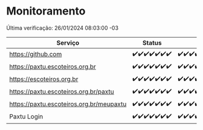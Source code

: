 # Monitoramento

Última verificação: 26/01/2024 08:03:00 -03

|Serviço|Status|Últimas 24h|
|---|---|---|
|https://github.com|<span title="2024-01-19: OK=24">✔️</span><span title="2024-01-20: OK=24">✔️</span><span title="2024-01-21: OK=24">✔️</span><span title="2024-01-22: OK=24">✔️</span><span title="2024-01-23: OK=24">✔️</span><span title="2024-01-24: OK=24">✔️</span><span title="2024-01-25: OK=11">✔️</span>|<span title="25/01/2024 08:04:00 -03 : 200">✔️</span><span title="25/01/2024 09:11:00 -03 : 200">✔️</span><span title="25/01/2024 10:09:00 -03 : 200">✔️</span><span title="25/01/2024 11:06:00 -03 : 200">✔️</span><span title="25/01/2024 12:07:00 -03 : 200">✔️</span><span title="25/01/2024 13:08:00 -03 : 200">✔️</span><span title="25/01/2024 14:05:00 -03 : 200">✔️</span><span title="25/01/2024 15:08:00 -03 : 200">✔️</span><span title="25/01/2024 16:03:00 -03 : 200">✔️</span><span title="25/01/2024 17:06:00 -03 : 200">✔️</span><span title="25/01/2024 18:04:00 -03 : 200">✔️</span><span title="25/01/2024 19:03:00 -03 : 200">✔️</span><span title="25/01/2024 20:06:00 -03 : 200">✔️</span><span title="25/01/2024 21:29:00 -03 : 200">✔️</span><span title="25/01/2024 22:40:00 -03 : 200">✔️</span><span title="25/01/2024 23:15:00 -03 : 200">✔️</span><span title="26/01/2024 00:07:00 -03 : 200">✔️</span><span title="26/01/2024 01:08:00 -03 : 200">✔️</span><span title="26/01/2024 02:05:00 -03 : 200">✔️</span><span title="26/01/2024 03:08:00 -03 : 200">✔️</span><span title="26/01/2024 04:04:00 -03 : 200">✔️</span><span title="26/01/2024 05:08:00 -03 : 200">✔️</span><span title="26/01/2024 06:07:00 -03 : 200">✔️</span><span title="26/01/2024 07:06:00 -03 : 200">✔️</span><span title="26/01/2024 08:03:00 -03 : 200">✔️</span>|
|https://paxtu.escoteiros.org.br|<span title="2024-01-19: OK=24">✔️</span><span title="2024-01-20: OK=24">✔️</span><span title="2024-01-21: OK=24">✔️</span><span title="2024-01-22: OK=24">✔️</span><span title="2024-01-23: OK=24">✔️</span><span title="2024-01-24: OK=24">✔️</span><span title="2024-01-25: OK=11">✔️</span>|<span title="25/01/2024 08:04:00 -03 : 200">✔️</span><span title="25/01/2024 09:11:00 -03 : 200">✔️</span><span title="25/01/2024 10:09:00 -03 : 200">✔️</span><span title="25/01/2024 11:06:00 -03 : 200">✔️</span><span title="25/01/2024 12:07:00 -03 : 200">✔️</span><span title="25/01/2024 13:08:00 -03 : 200">✔️</span><span title="25/01/2024 14:05:00 -03 : 200">✔️</span><span title="25/01/2024 15:08:00 -03 : 200">✔️</span><span title="25/01/2024 16:03:00 -03 : 200">✔️</span><span title="25/01/2024 17:06:00 -03 : 200">✔️</span><span title="25/01/2024 18:04:00 -03 : 200">✔️</span><span title="25/01/2024 19:03:00 -03 : 200">✔️</span><span title="25/01/2024 20:06:00 -03 : 200">✔️</span><span title="25/01/2024 21:29:00 -03 : 200">✔️</span><span title="25/01/2024 22:40:00 -03 : 200">✔️</span><span title="25/01/2024 23:15:00 -03 : 200">✔️</span><span title="26/01/2024 00:07:00 -03 : 200">✔️</span><span title="26/01/2024 01:08:00 -03 : 200">✔️</span><span title="26/01/2024 02:05:00 -03 : 200">✔️</span><span title="26/01/2024 03:08:00 -03 : 200">✔️</span><span title="26/01/2024 04:04:00 -03 : 200">✔️</span><span title="26/01/2024 05:08:00 -03 : 200">✔️</span><span title="26/01/2024 06:07:00 -03 : 200">✔️</span><span title="26/01/2024 07:06:00 -03 : 200">✔️</span><span title="26/01/2024 08:03:00 -03 : 200">✔️</span>|
|https://escoteiros.org.br|<span title="2024-01-19: OK=24">✔️</span><span title="2024-01-20: OK=24">✔️</span><span title="2024-01-21: OK=24">✔️</span><span title="2024-01-22: OK=24">✔️</span><span title="2024-01-23: OK=24">✔️</span><span title="2024-01-24: OK=24">✔️</span><span title="2024-01-25: OK=11">✔️</span>|<span title="25/01/2024 08:04:00 -03 : 200">✔️</span><span title="25/01/2024 09:11:00 -03 : 200">✔️</span><span title="25/01/2024 10:09:00 -03 : 200">✔️</span><span title="25/01/2024 11:06:00 -03 : 200">✔️</span><span title="25/01/2024 12:07:00 -03 : 200">✔️</span><span title="25/01/2024 13:08:00 -03 : 200">✔️</span><span title="25/01/2024 14:05:00 -03 : 200">✔️</span><span title="25/01/2024 15:08:00 -03 : 200">✔️</span><span title="25/01/2024 16:04:00 -03 : 200">✔️</span><span title="25/01/2024 17:06:00 -03 : 200">✔️</span><span title="25/01/2024 18:04:00 -03 : 200">✔️</span><span title="25/01/2024 19:03:00 -03 : 200">✔️</span><span title="25/01/2024 20:06:00 -03 : 200">✔️</span><span title="25/01/2024 21:29:00 -03 : 200">✔️</span><span title="25/01/2024 22:40:00 -03 : 200">✔️</span><span title="25/01/2024 23:15:00 -03 : 200">✔️</span><span title="26/01/2024 00:07:00 -03 : 200">✔️</span><span title="26/01/2024 01:08:00 -03 : 200">✔️</span><span title="26/01/2024 02:05:00 -03 : 200">✔️</span><span title="26/01/2024 03:08:00 -03 : 200">✔️</span><span title="26/01/2024 04:04:00 -03 : 200">✔️</span><span title="26/01/2024 05:08:00 -03 : 200">✔️</span><span title="26/01/2024 06:07:00 -03 : 200">✔️</span><span title="26/01/2024 07:06:00 -03 : 200">✔️</span><span title="26/01/2024 08:03:00 -03 : 200">✔️</span>|
|https://paxtu.escoteiros.org.br/paxtu|<span title="2024-01-19: OK=24">✔️</span><span title="2024-01-20: OK=24">✔️</span><span title="2024-01-21: OK=24">✔️</span><span title="2024-01-22: OK=24">✔️</span><span title="2024-01-23: OK=24">✔️</span><span title="2024-01-24: OK=24">✔️</span><span title="2024-01-25: OK=11">✔️</span>|<span title="25/01/2024 08:04:00 -03 : 200">✔️</span><span title="25/01/2024 09:11:00 -03 : 200">✔️</span><span title="25/01/2024 10:09:00 -03 : 200">✔️</span><span title="25/01/2024 11:06:00 -03 : 200">✔️</span><span title="25/01/2024 12:07:00 -03 : 200">✔️</span><span title="25/01/2024 13:08:00 -03 : 200">✔️</span><span title="25/01/2024 14:05:00 -03 : 200">✔️</span><span title="25/01/2024 15:08:00 -03 : 200">✔️</span><span title="25/01/2024 16:04:00 -03 : 200">✔️</span><span title="25/01/2024 17:06:00 -03 : 200">✔️</span><span title="25/01/2024 18:04:00 -03 : 200">✔️</span><span title="25/01/2024 19:03:00 -03 : 200">✔️</span><span title="25/01/2024 20:06:00 -03 : 200">✔️</span><span title="25/01/2024 21:29:00 -03 : 200">✔️</span><span title="25/01/2024 22:40:00 -03 : 200">✔️</span><span title="25/01/2024 23:15:00 -03 : 200">✔️</span><span title="26/01/2024 00:07:00 -03 : 200">✔️</span><span title="26/01/2024 01:08:00 -03 : 200">✔️</span><span title="26/01/2024 02:05:00 -03 : 200">✔️</span><span title="26/01/2024 03:08:00 -03 : 200">✔️</span><span title="26/01/2024 04:04:00 -03 : 200">✔️</span><span title="26/01/2024 05:08:00 -03 : 200">✔️</span><span title="26/01/2024 06:07:00 -03 : 200">✔️</span><span title="26/01/2024 07:06:00 -03 : 200">✔️</span><span title="26/01/2024 08:03:00 -03 : 200">✔️</span>|
|https://paxtu.escoteiros.org.br/meupaxtu|<span title="2024-01-19: OK=24">✔️</span><span title="2024-01-20: OK=24">✔️</span><span title="2024-01-21: OK=24">✔️</span><span title="2024-01-22: OK=24">✔️</span><span title="2024-01-23: OK=24">✔️</span><span title="2024-01-24: OK=24">✔️</span><span title="2024-01-25: OK=11">✔️</span>|<span title="25/01/2024 08:04:00 -03 : 200">✔️</span><span title="25/01/2024 09:11:00 -03 : 200">✔️</span><span title="25/01/2024 10:09:00 -03 : 200">✔️</span><span title="25/01/2024 11:06:00 -03 : 200">✔️</span><span title="25/01/2024 12:07:00 -03 : 200">✔️</span><span title="25/01/2024 13:08:00 -03 : 200">✔️</span><span title="25/01/2024 14:05:00 -03 : 200">✔️</span><span title="25/01/2024 15:08:00 -03 : 200">✔️</span><span title="25/01/2024 16:04:00 -03 : 200">✔️</span><span title="25/01/2024 17:06:00 -03 : 200">✔️</span><span title="25/01/2024 18:04:00 -03 : 200">✔️</span><span title="25/01/2024 19:03:00 -03 : 200">✔️</span><span title="25/01/2024 20:06:00 -03 : 200">✔️</span><span title="25/01/2024 21:29:00 -03 : 200">✔️</span><span title="25/01/2024 22:40:00 -03 : 200">✔️</span><span title="25/01/2024 23:15:00 -03 : 200">✔️</span><span title="26/01/2024 00:07:00 -03 : 200">✔️</span><span title="26/01/2024 01:08:00 -03 : 200">✔️</span><span title="26/01/2024 02:05:00 -03 : 200">✔️</span><span title="26/01/2024 03:08:00 -03 : 200">✔️</span><span title="26/01/2024 04:04:00 -03 : 200">✔️</span><span title="26/01/2024 05:08:00 -03 : 200">✔️</span><span title="26/01/2024 06:07:00 -03 : 200">✔️</span><span title="26/01/2024 07:06:00 -03 : 200">✔️</span><span title="26/01/2024 08:03:00 -03 : 200">✔️</span>|
|Paxtu Login|<span title="2024-01-19: OK=24">✔️</span><span title="2024-01-20: OK=24">✔️</span><span title="2024-01-21: OK=24">✔️</span><span title="2024-01-22: OK=24">✔️</span><span title="2024-01-23: OK=24">✔️</span><span title="2024-01-24: OK=24">✔️</span><span title="2024-01-25: OK=11">✔️</span>|<span title="25/01/2024 08:04:00 -03 : 200">✔️</span><span title="25/01/2024 09:11:00 -03 : 200">✔️</span><span title="25/01/2024 10:09:00 -03 : 200">✔️</span><span title="25/01/2024 11:06:00 -03 : 200">✔️</span><span title="25/01/2024 12:07:00 -03 : 200">✔️</span><span title="25/01/2024 13:08:00 -03 : 200">✔️</span><span title="25/01/2024 14:05:00 -03 : 200">✔️</span><span title="25/01/2024 15:08:00 -03 : 200">✔️</span><span title="25/01/2024 16:04:00 -03 : 200">✔️</span><span title="25/01/2024 17:06:00 -03 : 200">✔️</span><span title="25/01/2024 18:04:00 -03 : 200">✔️</span><span title="25/01/2024 19:03:00 -03 : 200">✔️</span><span title="25/01/2024 20:06:00 -03 : 200">✔️</span><span title="25/01/2024 21:29:00 -03 : 200">✔️</span><span title="25/01/2024 22:40:00 -03 : 200">✔️</span><span title="25/01/2024 23:15:00 -03 : 200">✔️</span><span title="26/01/2024 00:07:00 -03 : 200">✔️</span><span title="26/01/2024 01:08:00 -03 : 200">✔️</span><span title="26/01/2024 02:05:00 -03 : 200">✔️</span><span title="26/01/2024 03:08:00 -03 : 200">✔️</span><span title="26/01/2024 04:04:00 -03 : 200">✔️</span><span title="26/01/2024 05:08:00 -03 : 200">✔️</span><span title="26/01/2024 06:07:00 -03 : 200">✔️</span><span title="26/01/2024 07:06:00 -03 : 200">✔️</span><span title="26/01/2024 08:03:00 -03 : 200">✔️</span>|
